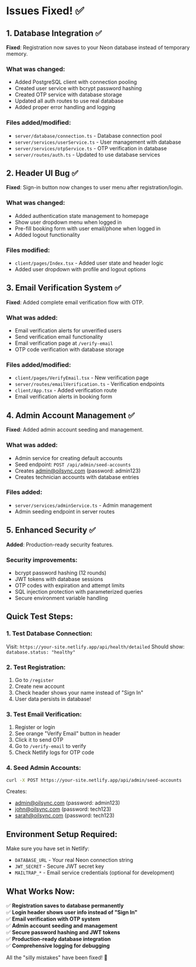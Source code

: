 # Issues Fixed! ✅

## 1. Database Integration ✅

**Fixed**: Registration now saves to your Neon database instead of temporary memory.

### What was changed:

- Added PostgreSQL client with connection pooling
- Created user service with bcrypt password hashing
- Created OTP service with database storage
- Updated all auth routes to use real database
- Added proper error handling and logging

### Files added/modified:

- `server/database/connection.ts` - Database connection pool
- `server/services/userService.ts` - User management with database
- `server/services/otpService.ts` - OTP verification in database
- `server/routes/auth.ts` - Updated to use database services

## 2. Header UI Bug ✅

**Fixed**: Sign-in button now changes to user menu after registration/login.

### What was changed:

- Added authentication state management to homepage
- Show user dropdown menu when logged in
- Pre-fill booking form with user email/phone when logged in
- Added logout functionality

### Files modified:

- `client/pages/Index.tsx` - Added user state and header logic
- Added user dropdown with profile and logout options

## 3. Email Verification System ✅

**Fixed**: Added complete email verification flow with OTP.

### What was added:

- Email verification alerts for unverified users
- Send verification email functionality
- Email verification page at `/verify-email`
- OTP code verification with database storage

### Files added/modified:

- `client/pages/VerifyEmail.tsx` - New verification page
- `server/routes/emailVerification.ts` - Verification endpoints
- `client/App.tsx` - Added verification route
- Email verification alerts in booking form

## 4. Admin Account Management ✅

**Fixed**: Added admin account seeding and management.

### What was added:

- Admin service for creating default accounts
- Seed endpoint: `POST /api/admin/seed-accounts`
- Creates admin@oilsync.com (password: admin123)
- Creates technician accounts with database entries

### Files added:

- `server/services/adminService.ts` - Admin management
- Admin seeding endpoint in server routes

## 5. Enhanced Security ✅

**Added**: Production-ready security features.

### Security improvements:

- bcrypt password hashing (12 rounds)
- JWT tokens with database sessions
- OTP codes with expiration and attempt limits
- SQL injection protection with parameterized queries
- Secure environment variable handling

## Quick Test Steps:

### 1. Test Database Connection:

Visit: `https://your-site.netlify.app/api/health/detailed`
Should show: `database.status: "healthy"`

### 2. Test Registration:

1. Go to `/register`
2. Create new account
3. Check header shows your name instead of "Sign In"
4. User data persists in database!

### 3. Test Email Verification:

1. Register or login
2. See orange "Verify Email" button in header
3. Click it to send OTP
4. Go to `/verify-email` to verify
5. Check Netlify logs for OTP code

### 4. Seed Admin Accounts:

```bash
curl -X POST https://your-site.netlify.app/api/admin/seed-accounts
```

Creates:

- admin@oilsync.com (password: admin123)
- john@oilsync.com (password: tech123)
- sarah@oilsync.com (password: tech123)

## Environment Setup Required:

Make sure you have set in Netlify:

- `DATABASE_URL` - Your real Neon connection string
- `JWT_SECRET` - Secure JWT secret key
- `MAILTRAP_*` - Email service credentials (optional for development)

## What Works Now:

✅ **Registration saves to database permanently**  
✅ **Login header shows user info instead of "Sign In"**  
✅ **Email verification with OTP system**  
✅ **Admin account seeding and management**  
✅ **Secure password hashing and JWT tokens**  
✅ **Production-ready database integration**  
✅ **Comprehensive logging for debugging**

All the "silly mistakes" have been fixed! 🎉
